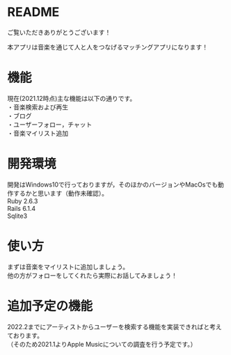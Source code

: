 # README

ご覧いただきありがとうございます！

本アプリは音楽を通じて人と人をつなげるマッチングアプリになります！

# 機能

現在(2021.12時点)主な機能は以下の通りです。<br>
・音楽検索および再生<br>
・ブログ<br>
・ユーザーフォロー，チャット<br>
・音楽マイリスト追加<br>

# 開発環境
開発はWindows10で行っておりますが，そのほかのバージョンやMacOsでも動作するかと思います（動作未確認）。<br>
Ruby 2.6.3<br>
Rails 6.1.4<br>
Sqlite3<br>


# 使い方
まずは音楽をマイリストに追加しましょう。<br>
他の方がフォローをしてくれたら実際にお話してみましょう！<br>

# 追加予定の機能
2022.2までにアーティストからユーザーを検索する機能を実装できればと考えております。<br>
（そのため2021.1よりApple Musicについての調査を行う予定です。）
